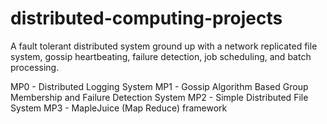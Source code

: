 # distributed-computing-projects
A fault tolerant distributed system ground up with a network replicated file system, gossip heartbeating, failure detection, job scheduling, and batch processing.

MP0 - Distributed Logging System
MP1 - Gossip Algorithm Based Group Membership and Failure Detection System
MP2 - Simple Distributed File System
MP3 - MapleJuice (Map Reduce) framework
